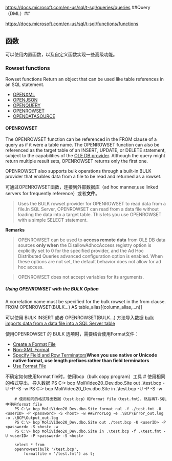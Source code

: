 <https://docs.microsoft.com/en-us/sql/t-sql/queries/queries>
##Query（DML）##


<https://docs.microsoft.com/en-us/sql/t-sql/functions/functions>
## 函数 ##
可以使用内置函数，以及自定义函数实现一些高级功能。

### Rowset functions ###
Rowset functions Return an object that can be used like table references in an SQL statement.
- [OPENXML](https://docs.microsoft.com/zh-cn/sql/t-sql/functions/openxml-transact-sql)
- [OPENJSON](https://docs.microsoft.com/zh-cn/sql/t-sql/functions/openjson-transact-sql)
- [OPENQUERY](https://docs.microsoft.com/zh-cn/sql/t-sql/functions/openquery-transact-sql)
- [OPENROWSET](https://docs.microsoft.com/zh-cn/sql/t-sql/functions/openrowset-transact-sql)
- [OPENDATASOURCE](https://docs.microsoft.com/zh-cn/sql/t-sql/functions/opendatasource-transact-sql)

#### OPENROWSET ####
The OPENROWSET function can be referenced in the FROM clause of a query as if it were a table name.
The OPENROWSET function can also be referenced as the target table of an INSERT, UPDATE, or DELETE statement, subject to the capabilities of the [OLE DB provider](https://msdn.microsoft.com/en-us/library/ms709836(v=vs.85).aspx).
Although the query might return multiple result sets, OPENROWSET returns only the first one. 

OPENROWSET also supports bulk operations through a built-in BULK provider that enables data from a file to be read and returned as a rowset.

可通过OPENROWSET函数，连接到外部数据库（ad hoc manner,use linked servers for frequently reference）或者**文件**。

> Uses the BULK rowset provider for OPENROWSET to read data from a file.In SQL Server, OPENROWSET can read from a data file without loading the data into a target table. This lets you use OPENROWSET with a simple SELECT statement. 

**Remarks**

> OPENROWSET can be used to **access remote data** from OLE DB data sources **only when** the DisallowAdhocAccess registry option is explicitly set to 0 for the specified provider, and the Ad Hoc Distributed Queries advanced configuration option is enabled. When these options are not set, the default behavior does not allow for ad hoc access. 

> OPENROWSET does not accept variables for its arguments. 

##### Using OPENROWSET with the BULK Option #####

A correlation name must be specified for the bulk rowset in the from clause. 
   FROM OPENROWSET(BULK...) AS table_alias[(column_alias,...n)]

可以使用 BULK INSERT 或者 OPENROWSET(BULK...) 方法导入数据 [bulk imports data from a data file into a SQL Server table](https://docs.microsoft.com/en-us/sql/relational-databases/import-export/import-bulk-data-by-using-bulk-insert-or-openrowset-bulk-sql-server)

使用OPENROWSET 的 BULK 选项时，需要结合使用Format文件：
* [Create a Format File](https://docs.microsoft.com/en-us/sql/relational-databases/import-export/create-a-format-file-sql-server)
* [Non-XML Format](https://docs.microsoft.com/en-us/sql/relational-databases/import-export/non-xml-format-files-sql-server)
* [Specify Field and Row Terminators](https://docs.microsoft.com/en-us/sql/relational-databases/import-export/specify-field-and-row-terminators-sql-server)**When you use native or Unicode native format, use length prefixes rather than field terminators**
* [Use Format File](https://docs.microsoft.com/en-us/sql/relational-databases/import-export/use-a-format-file-to-bulk-import-data-sql-server)

不确定如何使用format file时，使用bcp（bulk copy program）工具
        # 使用相同的格式导出、导入数据
        PS C:\> bcp MoliVideo20_Dev.dbo.Site out .\test.bcp -U <userID> -P <password> -S <host> -w
        PS C:\> bcp MoliVideo20_Dev.dbo.Site in .\test.bcp -U <userID> -P <password> -S <host> -w

        # 使用相同的格式导出数据（test.bcp）和format file（test.fmt），然后再T-SQL中使用format file
        PS C:\> bcp MoliVideo20_Dev.dbo.Site format nul -f ./test.fmt -U <userID> -P <password> -S <host> -w ##ErrorLog -e .\BCP\Error_out.log -o .\BCP\Output_out.log
        PS C:\> bcp MoliVideo20_Dev.dbo.Site out ./test.bcp -U <userID> -P <password> -S <host> -w
        PS C:\> bcp MoliVideo20_Dev.dbo.Site in .\test.bcp -f .\test.fmt -U <userID> -P <password> -S <host>

        select * from 
        openrowset(bulk '/test.bcp', 
            formatfile = '/test.fmt') as t;